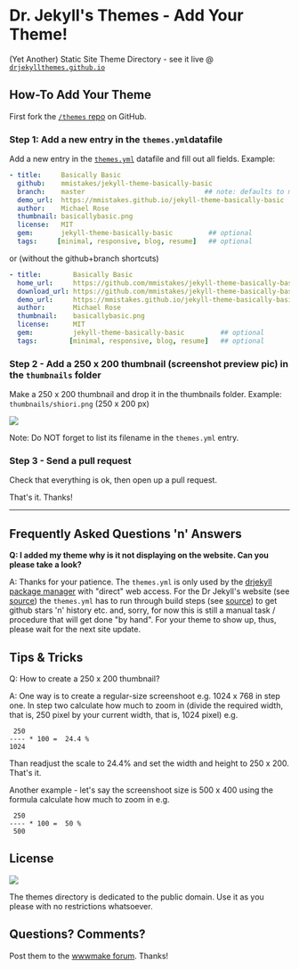 # Dr. Jekyll's Themes - Add Your Theme!

(Yet Another) Static Site Theme Directory - see it live @ [`drjekyllthemes.github.io`](http://drjekyllthemes.github.io)


## How-To Add Your Theme

First fork the [`/themes` repo](https://github.com/drjekyllthemes/themes) on GitHub.

### Step 1: Add a new entry in the `themes.yml`datafile

Add a new entry in the [`themes.yml`](https://github.com/drjekyllthemes/themes/blob/master/themes.yml) datafile 
and fill out all fields. Example:

``` yaml
- title:     Basically Basic
  github:    mmistakes/jekyll-theme-basically-basic
  branch:    master                              ## note: defaults to master; only needed for gh-pages
  demo_url:  https://mmistakes.github.io/jekyll-theme-basically-basic
  author:    Michael Rose
  thumbnail: basicallybasic.png
  license:   MIT
  gem:       jekyll-theme-basically-basic         ## optional
  tags:     [minimal, responsive, blog, resume]   ## optional
```

or (without the github+branch shortcuts)

``` yaml
- title:        Basically Basic
  home_url:     https://github.com/mmistakes/jekyll-theme-basically-basic
  download_url: https://github.com/mmistakes/jekyll-theme-basically-basic/archive/master.zip
  demo_url:     https://mmistakes.github.io/jekyll-theme-basically-basic
  author:       Michael Rose
  thumbnail:    basicallybasic.png
  license:      MIT
  gem:          jekyll-theme-basically-basic         ## optional
  tags:        [minimal, responsive, blog, resume]   ## optional
```

### Step 2 - Add a 250 x 200 thumbnail (screenshot preview pic) in the `thumbnails` folder

Make a 250 x 200 thumbnail and drop it in the thumbnails folder. 
Example: `thumbnails/shiori.png` (250 x 200 px) 

![](thumbnails/basicallybasic.png)

Note: Do NOT forget to list its filename in the `themes.yml` entry.

### Step 3 - Send a pull request

Check that everything is ok, then open up a pull request. 

That's it. Thanks!


---


##  Frequently Asked Questions 'n' Answers

**Q: I added my theme why is it not displaying on the website. Can you please take a look?**

A: Thanks for your patience. The `themes.yml` is only used by the [drjekyll package manager](https://github.com/drjekyllthemes/drjekyll) with "direct" web access.
For the Dr Jekyll's website (see [source](https://github.com/drjekyllthemes/drjekyllthemes.github.io)) the `themes.yml` has to run through build steps (see [source](https://github.com/yorobot/planetjekyll)) 
to get github stars 'n' history etc. and, sorry, for now this is still a manual task / procedure
that will get done "by hand". 
For your theme to show up, thus, please wait for the next site update.


## Tips & Tricks

Q: How to create a 250 x 200 thumbnail?

A: One way is to create a regular-size screenshoot e.g. 1024 x 768 in step one.
In step two calculate how much to zoom in
(divide the required width, that is, 250 pixel by your current width,
that is, 1024 pixel) e.g.

     250
    ---- * 100 =  24.4 %
    1024

Than readjust the scale to 24.4% and set the width and height to 250 x 200.
That's it.

Another example - let's say the screenshoot size is 500 x 400 using the formula
calculate how much to zoom in e.g.

     250
    ---- * 100 =  50 %
     500


## License

![](https://publicdomainworks.github.io/buttons/zero88x31.png)

The themes directory is dedicated to the public domain.
Use it as you please with no restrictions whatsoever.

## Questions? Comments?


Post them to the [wwwmake forum](http://groups.google.com/group/wwwmake). Thanks!
